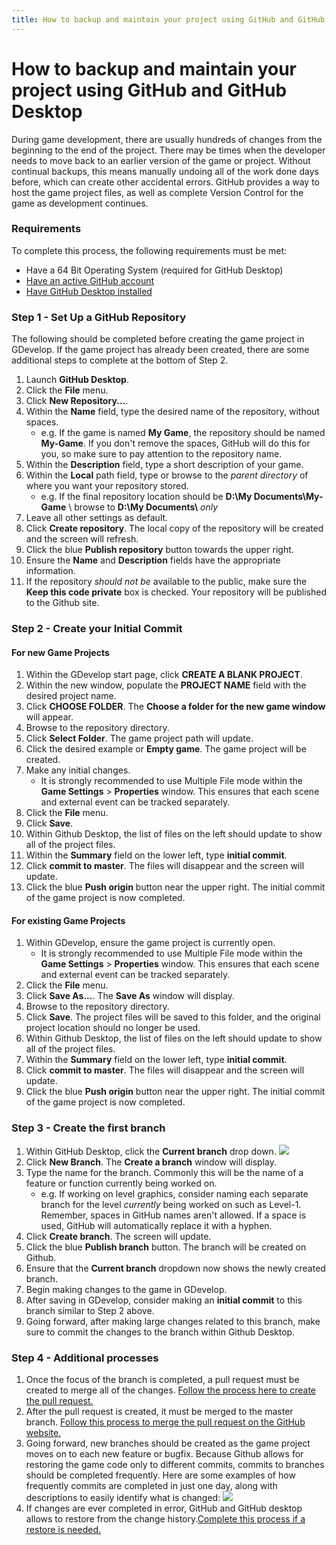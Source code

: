 ```yaml
---
title: How to backup and maintain your project using GitHub and GitHub Desktop
---
```

# How to backup and maintain your project using GitHub and GitHub Desktop

During game development, there are usually hundreds of changes from the beginning to the end of the project. There may be times when the developer needs to move back to an earlier version of the game or project. Without continual backups, this means manually undoing all of the work done days before, which can create other accidental errors.  GitHub provides a way to host the game project files, as well as complete Version Control for the game as development continues.

### Requirements

To complete this process, the following requirements must be met:

* Have a 64 Bit Operating System (required for GitHub Desktop)
* [Have an active GitHub account](https://www.wikihow.com/Create-an-Account-on-GitHub)
* [Have GitHub Desktop installed](https://docs.github.com/en/desktop/getting-started-with-github-desktop/installing-github-desktop)

### Step 1 - Set Up a GitHub Repository

The following should be completed before creating the game project in GDevelop. If the game project has already been created, there are some additional steps to complete at the bottom of Step 2.

1. Launch **GitHub Desktop**.
1. Click the **File** menu.
1. Click **New Repository...**.
1. Within the **Name** field, type the desired name of the repository, without spaces.
    - e.g. If the game is named **My Game**, the repository should be named **My-Game**. If you don't remove the spaces, GitHub will do this for you, so make sure to pay attention to the repository name.
1. Within the **Description** field, type a short description of your game.
1. Within the **Local** path field, type or browse to the _parent directory_ of where you want your repository stored.
    - e.g. If the final repository location should be **D:\My Documents\My-Game** \\ browse to **D:\My Documents\\** _only_
1. Leave all other settings as default.
1. Click **Create repository**. The local copy of the repository will be created and the screen will refresh.
1. Click the blue **Publish repository** button towards the upper right.
1. Ensure the **Name** and **Description** fields have the appropriate information.
1. If the repository _should not be_ available to the public, make sure the **Keep this code private** box is checked.  Your repository will be published to the Github site.

### Step 2 - Create your Initial Commit

#### For new Game Projects

1. Within the GDevelop start page, click **CREATE A BLANK PROJECT**.
1. Within the new window, populate the **PROJECT NAME** field with the desired project name.
1. Click **CHOOSE FOLDER**. The **Choose a folder for the new game window** will appear.
1. Browse to the repository directory.
1. Click **Select Folder**. The game project path will update.
1. Click the desired example or **Empty game**. The game project will be created.
1. Make any initial changes.
    - It is strongly recommended to use Multiple File mode within the **Game Settings** > **Properties** window. This ensures that each scene and external event can be tracked separately.
1. Click the **File** menu.
1. Click **Save**.
1. Within Github Desktop, the list of files on the left should update to show all of the project files.
1. Within the **Summary** field on the lower left, type **initial commit**.
1. Click **commit to master**. The files will disappear and the screen will update.
1. Click the blue **Push origin** button near the upper right. The initial commit of the game project is now completed.

#### For existing Game Projects

1. Within GDevelop, ensure the game project is currently open.
    - It is strongly recommended to use Multiple File mode within the **Game Settings** > **Properties** window. This ensures that each scene and external event can be tracked separately.
1. Click the **File** menu.
1. Click **Save As...**. The **Save As** window will display.
1. Browse to the repository directory.
1. Click **Save**. The project files will be saved to this folder, and the original project location should no longer be used.
1. Within Github Desktop, the list of files on the left should update to show all of the project files.
1. Within the **Summary** field on the lower left, type **initial commit**.
1. Click **commit to master**. The files will disappear and the screen will update.
1. Click the blue **Push origin** button near the upper right. The initial commit of the game project is now completed.

### Step 3 - Create the first branch

1. Within GitHub Desktop, click the **Current branch** drop down. ![](/gdevelop5/tutorials/using-github-desktop/pasted/20200710-024151.png)
1. Click **New Branch**. The **Create a branch** window will display.
1. Type the name for the branch. Commonly this will be the name of a feature or function currently being worked on.
    - e.g. If working on level graphics, consider naming each separate branch for the level _currently_ being worked on such as Level-1. Remember, spaces in GitHub names aren't allowed. If a space is used, GitHub will automatically replace it with a hyphen.
1. Click **Create branch**. The screen will update.
1. Click the blue **Publish branch** button. The branch will be created on Github.
1. Ensure that the **Current branch** dropdown now shows the newly created branch.
1. Begin making changes to the game in GDevelop.
1. After saving in GDevelop, consider making an **initial commit** to this branch similar to Step 2 above.
1. Going forward, after making large changes related to this branch, make sure to commit the changes to the branch within Github Desktop.

### Step 4 - Additional processes

  1. Once the focus of the branch is completed, a pull request must be created to merge all of the changes. [Follow the process here to create the pull request.](https://docs.github.com/en/desktop/contributing-to-projects/creating-an-issue-or-pull-request#creating-a-new-pull-request)
  1. After the pull request is created, it must be merged to the master branch. [Follow this process to merge the pull request on the GitHub website.](https://docs.github.com/en/github/collaborating-with-issues-and-pull-requests/merging-a-pull-request)
  1. Going forward, new branches should be created as the game project moves on to each new feature or bugfix. Because Github allows for restoring the game code only to different commits, commits to branches should be completed frequently. Here are some examples of how frequently commits are completed in just one day, along with descriptions to easily identify what is changed: ![](/gdevelop5/tutorials/using-github-desktop/pasted/20200710-030250.png)
  1. If changes are ever completed in error, GitHub and GitHub desktop allows to restore from the change history.[Complete this process if a restore is needed.](https://docs.github.com/en/desktop/contributing-to-projects/reverting-a-commit)
